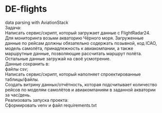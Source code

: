 # DE-flights
data parsing with AviationStack  
Задача:  
 Написать сервис/скрипт, который загружает данные с FlightRadar24. Для
мониторинга возьми акваторию Чёрного моря. Загруженные данные по рейсам
должны обязательно содержать позывной, код ICAO, модель самолёта,
принадлежность к авиакомпании, а также маршрутные данные, позволяющие
рассчитать маршрут полёта. Остальные данные загружай на своё усмотрение.  
Данные сохранить в:  
 файлы csv;  
 Написать сервис/скрипт, который наполняет спроектированные таблицы/файлы.  
 Создать витрину данных/отчётность, которая подсчитывает количество рейсов по
моделям самолётов и авиакомпаниям в заданной акватории за час/день.  
 Реализовать запуска проекта:  
 Сформировать venv и файл requirements.txt
